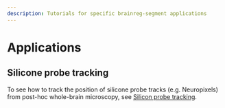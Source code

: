 ```yaml
---
description: Tutorials for specific brainreg-segment applications
---
```


# Applications

## Silicone probe tracking

To see how to track the position of silicone probe tracks \(e.g. Neuropixels\) from post-hoc whole-brain microscopy, see [Silicon probe tracking](silicon-probe-tracking.md).

